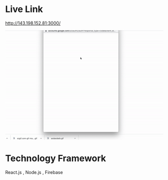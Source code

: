 
# Live Link

http://143.198.152.81:3000/


![Discorn](demo.gif)

# Technology Framework

React.js , Node.js , Firebase
